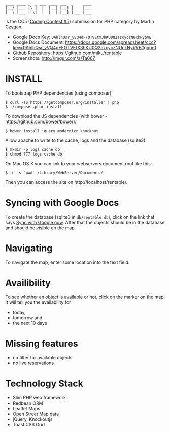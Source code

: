 
    ____ ____ _  _ ___ ____ ___  _    ____ 
    |__/ |___ |\ |  |  |__| |__] |    |___ 
    |  \ |___ | \|  |  |  | |__] |___ |___ 

is the CC5 ([Coding Contest #5](http://www.coding-contest.de/)) submission for PHP category by Martin Czygan.

* Google Docs Key: `0AhlhQsr_yVQ4dFFOTVEtX3hKU0Q2azcyczNUckNybVE`
* Google Docs Document: https://docs.google.com/spreadsheet/ccc?key=0AhlhQsr_yVQ4dFFOTVEtX3hKU0Q2azcyczNUckNybVE#gid=0
* Github Repository: https://github.com/miku/rentable
* Screenshots: http://imgur.com/a/Ta067

INSTALL
=======

To bootstrap PHP dependencies (using composer):

    $ curl -sS https://getcomposer.org/installer | php
    $ ./composer.phar install

To download the JS dependencies (with bower - https://github.com/bower/bower):

    $ bower install jquery modernizr knockout

Allow apache to write to the cache, logs and the database (sqlite3):

    $ mkdir -p logs cache db
    $ chmod 777 logs cache db

On Mac OS X you can link to your webservers document root like this:

    $ ln -s `pwd` /Library/WebServer/Documents/

Then you can access the site on http://localhost/rentable/.

Syncing with Google Docs
========================

To create the database (sqlite3 in `db/rentable.db`), click on the link
that says [Sync with Google now](http://localhost/rentable/sync). After
that the objects should be in the database and should be visible on the map.

Navigating
==========

To navigate the map, enter some location into the text field.

Availibility
============

To see whether an object is available or not, click on the marker on the map.
It will tell you the availability for 

* today,
* tomorrow and
* the next 10 days

Missing features
================

* no filter for available objects
* no live reservations

Technology Stack
================

* Slim PHP web framework
* Redbean ORM
* Leaflet Maps
* Open Street Map data
* jQuery, Knockoutjs
* Toast CSS Grid

